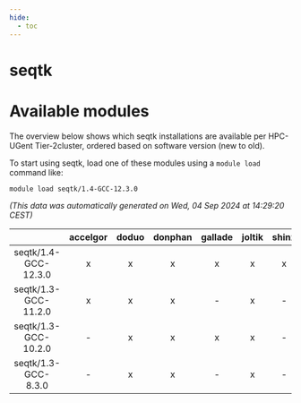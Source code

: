 ```yaml
---
hide:
  - toc
---
```


seqtk
=====

# Available modules


The overview below shows which seqtk installations are available per HPC-UGent Tier-2cluster, ordered based on software version (new to old).

To start using seqtk, load one of these modules using a `module load` command like:

```shell
module load seqtk/1.4-GCC-12.3.0
```

*(This data was automatically generated on Wed, 04 Sep 2024 at 14:29:20 CEST)*  

| |accelgor|doduo|donphan|gallade|joltik|shinx|skitty|
| :---: | :---: | :---: | :---: | :---: | :---: | :---: | :---: |
|seqtk/1.4-GCC-12.3.0|x|x|x|x|x|x|x|
|seqtk/1.3-GCC-11.2.0|x|x|x|-|x|-|x|
|seqtk/1.3-GCC-10.2.0|-|x|x|x|x|-|x|
|seqtk/1.3-GCC-8.3.0|-|x|x|-|x|-|x|

